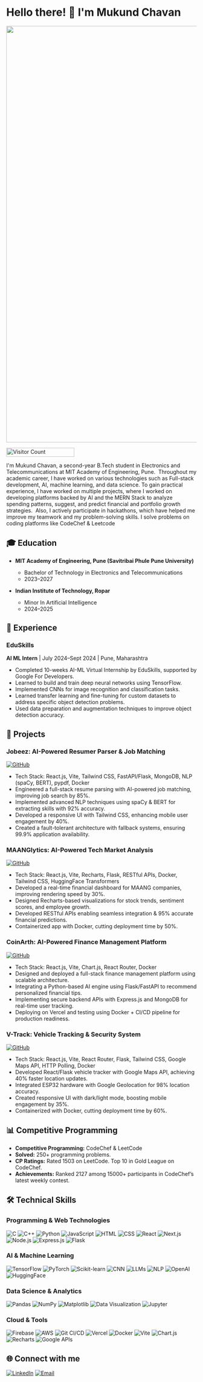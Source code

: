 # Hello there! 👋 I'm Mukund Chavan

<p align="center">
  <img src="https://i.redd.it/n8agw6z2smyb1.gif" width="1100">
</p>

<p align="start">
  <img src="https://profile-counter.glitch.me/{MukundC25}/count.svg" alt="Visitor Count" width="180" height="24" />
</p>

I'm Mukund Chavan, a second-year B.Tech student in Electronics and Telecommunications at MIT Academy of Engineering, Pune. 
Throughout my academic career, I have worked on various technologies such as Full-stack development, AI, machine learning, and data science. To gain practical experience, I have worked on multiple projects, where I worked on developing platforms backed by AI and the MERN Stack to analyze spending patterns, suggest, and predict financial and portfolio growth strategies. 
Also, I actively participate in hackathons, which have helped me improve my teamwork and my problem-solving skills. I solve problems on coding platforms like CodeChef & Leetcode 


## 🎓 Education

- **MIT Academy of Engineering, Pune (Savitribai Phule Pune University)**
  - Bachelor of Technology in Electronics and Telecommunications
  - 2023–2027

- **Indian Institute of Technology, Ropar**
  - Minor In Artificial Intelligence
  - 2024–2025

## 💼 Experience

### EduSkills
**AI ML Intern** | July 2024–Sept 2024 | Pune, Maharashtra
- Completed 10-weeks AI-ML Virtual Internship by EduSkills, supported by Google For Developers.
- Learned to build and train deep neural networks using TensorFlow.
- Implemented CNNs for image recognition and classification tasks.
- Learned transfer learning and fine-tuning for custom datasets to address specific object detection problems.
- Used data preparation and augmentation techniques to improve object detection accuracy.


## 🚀 Projects

### Jobeez: AI-Powered Resumer Parser & Job Matching
[![GitHub](https://img.shields.io/badge/GitHub-View_Project-blue?style=flat&logo=github)](https://github.com/MukundC25/jobeez)
- Tech Stack: React.js, Vite, Tailwind CSS, FastAPI/Flask, MongoDB, NLP (spaCy, BERT), pypdf, Docker
- Engineered a full-stack resume parsing with AI-powered job matching, improving job search by 85%.
- Implemented advanced NLP techniques using spaCy & BERT for extracting skills with 92% accuracy.
- Developed a responsive UI with Tailwind CSS, enhancing mobile user engagement by 40%.
- Created a fault-tolerant architecture with fallback systems, ensuring 99.9% application availability.


### MAANGlytics: AI-Powered Tech Market Analysis
[![GitHub](https://img.shields.io/badge/GitHub-View_Project-blue?style=flat&logo=github)](https://github.com/MukundC25/maang-analytics-hub)
- Tech Stack: React.js, Vite, Recharts, Flask, RESTful APIs, Docker, Tailwind CSS, HuggingFace Transformers
- Developed a real-time financial dashboard for MAANG companies, improving rendering speed by 30%.
- Designed Recharts-based visualizations for stock trends, sentiment scores, and employee growth.
- Developed RESTful APIs enabling seamless integration & 95% accurate financial predictions.
- Containerized app with Docker, cutting deployment time by 50%.
  
### CoinArth: AI-Powered Finance Management Platform
[![GitHub](https://img.shields.io/badge/GitHub-View_Project-blue?style=flat&logo=github)](https://github.com/MukundC25/coinarth-f)
- Tech Stack: React.js, Vite, Chart.js, React Router, Docker
- Designed and deployed a full-stack finance management platform using scalable architecture.
- Integrating a Python-based AI engine using Flask/FastAPI to recommend personalized financial tips.
- Implementing secure backend APIs with Express.js and MongoDB for real-time user tracking.
- Deploying on Vercel and testing using Docker + CI/CD pipeline for production readiness.

### V-Track: Vehicle Tracking & Security System 
[![GitHub](https://img.shields.io/badge/GitHub-View_Project-blue?style=flat&logo=github)](https://github.com/MukundC25/vtrack)
- Tech Stack: React.js, Vite, React Router, Flask, Tailwind CSS, Google Maps API, HTTP Polling, Docker
- Developed React/Flask vehicle tracker with Google Maps API, achieving 40% faster location updates.
- Integrated ESP32 hardware with Google Geolocation for 98% location accuracy.
- Created responsive UI with dark/light mode, boosting mobile engagement by 35%.
- Containerized with Docker, cutting deployment time by 60%.


## 📊 Competitive Programming

- **Competitive Programming:** CodeChef & LeetCode
- **Solved:** 250+ programming problems.
- **CP Ratings:** Rated 1503 on LeetCode. Top 10 in Gold League on CodeChef.
- **Achievements:** Ranked 2127 among 15000+ participants in CodeChef’s latest weekly contest.


## 🛠 Technical Skills

### Programming & Web Technologies
![C](https://img.shields.io/badge/C-%2300599C.svg?style=flat&logo=c&logoColor=white)
![C++](https://img.shields.io/badge/C++-%2300599C.svg?style=flat&logo=c%2B%2B&logoColor=white)
![Python](https://img.shields.io/badge/Python-%2314354C.svg?style=flat&logo=python&logoColor=white)
![JavaScript](https://img.shields.io/badge/JavaScript-%23F7DF1E.svg?style=flat&logo=javascript&logoColor=black)
![HTML](https://img.shields.io/badge/HTML-%23E34F26.svg?style=flat&logo=html5&logoColor=white)
![CSS](https://img.shields.io/badge/CSS-%231572B6.svg?style=flat&logo=css3&logoColor=white)
![React](https://img.shields.io/badge/React-%2361DAFB.svg?style=flat&logo=react&logoColor=black)
![Next.js](https://img.shields.io/badge/Next.js-%23000000.svg?style=flat&logo=next.js&logoColor=white)
![Node.js](https://img.shields.io/badge/Node.js-%23339933.svg?style=flat&logo=node.js&logoColor=white)
![Express.js](https://img.shields.io/badge/Express.js-%23404D59.svg?style=flat&logo=express&logoColor=white)
![Flask](https://img.shields.io/badge/Flask-%23000000.svg?style=flat&logo=flask&logoColor=white)

### AI & Machine Learning
![TensorFlow](https://img.shields.io/badge/TensorFlow-%23FF6F00.svg?style=flat&logo=tensorflow&logoColor=white)
![PyTorch](https://img.shields.io/badge/PyTorch-%23EE4C2C.svg?style=flat&logo=pytorch&logoColor=white)
![Scikit-learn](https://img.shields.io/badge/Scikit--learn-%23F7931E.svg?style=flat&logo=scikit-learn&logoColor=white)
![CNN](https://img.shields.io/badge/CNN-%23FF6F00.svg?style=flat&logo=opencv&logoColor=white)
![LLMs](https://img.shields.io/badge/LLMs-%23007ACC.svg?style=flat&logo=openai&logoColor=white)
![NLP](https://img.shields.io/badge/NLP-%231572B6.svg?style=flat&logo=deepai&logoColor=white)
![OpenAI](https://img.shields.io/badge/OpenAI-%23412991.svg?style=flat&logo=openai&logoColor=white)
![HuggingFace](https://img.shields.io/badge/🤗_HuggingFace-%23FFD21E.svg?style=flat&logo=huggingface&logoColor=black)

### Data Science & Analytics
![Pandas](https://img.shields.io/badge/Pandas-%23150458.svg?style=flat&logo=pandas&logoColor=white)
![NumPy](https://img.shields.io/badge/NumPy-%23013243.svg?style=flat&logo=numpy&logoColor=white)
![Matplotlib](https://img.shields.io/badge/Matplotlib-%23FF6F00.svg?style=flat&logo=python&logoColor=white)
![Data Visualization](https://img.shields.io/badge/Data%20Visualization-%231572B6.svg?style=flat&logo=tableau&logoColor=white)
![Jupyter](https://img.shields.io/badge/Jupyter-%23F37626.svg?style=flat&logo=jupyter&logoColor=white)

### Cloud & Tools
![Firebase](https://img.shields.io/badge/Firebase-%23FFCA28.svg?style=flat&logo=firebase&logoColor=black)
![AWS](https://img.shields.io/badge/AWS-%23232F3E.svg?style=flat&logo=amazonaws&logoColor=white)
![Git CI/CD](https://img.shields.io/badge/Git%20CI/CD-%23F05032.svg?style=flat&logo=git&logoColor=white)
![Vercel](https://img.shields.io/badge/Vercel-%23000000.svg?style=flat&logo=vercel&logoColor=white)
![Docker](https://img.shields.io/badge/Docker-%232496ED.svg?style=flat&logo=docker&logoColor=white)
![Vite](https://img.shields.io/badge/Vite-%23646CFF.svg?style=flat&logo=vite&logoColor=white)
![Chart.js](https://img.shields.io/badge/Chart.js-%23FF6384.svg?style=flat&logo=chartdotjs&logoColor=white)
![Recharts](https://img.shields.io/badge/Recharts-%23FF4500.svg?style=flat&logo=recharts&logoColor=white)
![Google APIs](https://img.shields.io/badge/Google%20APIs-%2304285F.svg?style=flat&logo=google&logoColor=white)

## 🌐 Connect with me

[![LinkedIn](https://img.shields.io/badge/LinkedIn-%230077B5.svg?style=flat&logo=linkedin&logoColor=white)](https://www.linkedin.com/in/mukundchavan2)
[![Email](https://img.shields.io/badge/Email-%23D14836.svg?style=flat&logo=gmail&logoColor=white)](mailto:officialmukundchavan@gmail.com)
